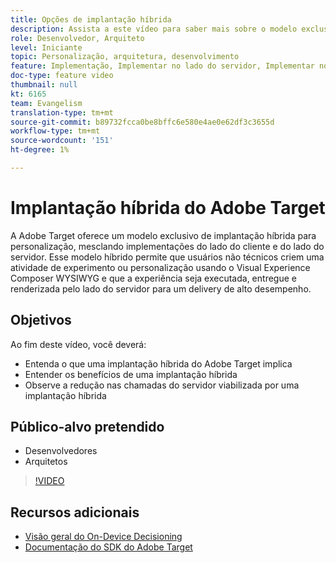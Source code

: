 ```yaml
---
title: Opções de implantação híbrida
description: Assista a este vídeo para saber mais sobre o modelo exclusivo de implantação híbrida da Adobe Target para personalização, mesclando implementações do lado do cliente e do lado do servidor.
role: Desenvolvedor, Arquiteto
level: Iniciante
topic: Personalização, arquitetura, desenvolvimento
feature: Implementação, Implementar no lado do servidor, Implementar no lado do cliente
doc-type: feature video
thumbnail: null
kt: 6165
team: Evangelism
translation-type: tm+mt
source-git-commit: b89732fcca0be8bffc6e580e4ae0e62df3c3655d
workflow-type: tm+mt
source-wordcount: '151'
ht-degree: 1%

---
```



# Implantação híbrida do Adobe Target

A Adobe Target oferece um modelo exclusivo de implantação híbrida para personalização, mesclando implementações do lado do cliente e do lado do servidor. Esse modelo híbrido permite que usuários não técnicos criem uma atividade de experimento ou personalização usando o Visual Experience Composer WYSIWYG e que a experiência seja executada, entregue e renderizada pelo lado do servidor para um delivery de alto desempenho. 

## Objetivos

Ao fim deste vídeo, você deverá:

* Entenda o que uma implantação híbrida do Adobe Target implica
* Entender os benefícios de uma implantação híbrida
* Observe a redução nas chamadas do servidor viabilizada por uma implantação híbrida

## Público-alvo pretendido

* Desenvolvedores
* Arquitetos

>[!VIDEO](https://video.tv.adobe.com/v/41698/?quality=12)

## Recursos adicionais

* [Visão geral do On-Device Decisioning](https://experienceleague.adobe.com/docs/target-learn/tutorials/implementation/on-device-decisioning-overview.html?lang=en#implementation)
* [Documentação do SDK do Adobe Target](https://adobetarget-sdks.gitbook.io/docs/on-device-decisioning/introduction-to-on-device-decisioning)
